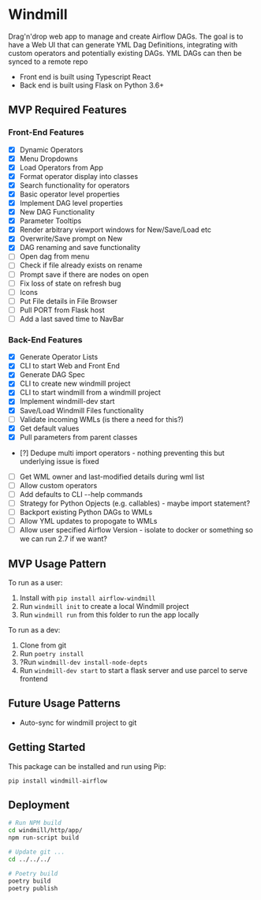# Windmill

Drag'n'drop web app to manage and create Airflow DAGs. The goal is to
have a Web UI that can generate YML Dag Definitions, integrating with
custom operators and potentially existing DAGs. YML DAGs can then be
synced to a remote repo

- Front end is built using Typescript React
- Back end is built using Flask on Python 3.6+

## MVP Required Features

### Front-End Features

- [x] Dynamic Operators
- [x] Menu Dropdowns
- [x] Load Operators from App
- [x] Format operator display into classes
- [x] Search functionality for operators
- [x] Basic operator level properties
- [x] Implement DAG level properties
- [x] New DAG Functionality
- [x] Parameter Tooltips
- [x] Render arbitrary viewport windows for New/Save/Load etc
- [x] Overwrite/Save prompt on New
- [x] DAG renaming and save functionality
- [ ] Open dag from menu
- [ ] Check if file already exists on rename
- [ ] Prompt save if there are nodes on open
- [ ] Fix loss of state on refresh bug
- [ ] Icons
- [ ] Put File details in File Browser 
- [ ] Pull PORT from Flask host
- [ ] Add a last saved time to NavBar

### Back-End Features

- [x] Generate Operator Lists
- [x] CLI to start Web and Front End
- [x] Generate DAG Spec
- [x] CLI to create new windmill project
- [x] CLI to start windmill from a windmill project
- [x] Implement windmill-dev start
- [x] Save/Load Windmill Files functionality
- [ ] Validate incoming WMLs (is there a need for this?)
- [x] Get default values
- [x] Pull parameters from parent classes
- [?] Dedupe multi import operators - nothing preventing this but underlying issue is fixed
- [ ] Get WML owner and last-modified details during wml list
- [ ] Allow custom operators
- [ ] Add defaults to CLI --help commands
- [ ] Strategy for Python Opjects (e.g. callables) - maybe import statement?
- [ ] Backport existing Python DAGs to WMLs
- [ ] Allow YML updates to propogate to WMLs
- [ ] Allow user specified Airflow Version - isolate to docker or something so we can run 2.7 if we want?

## MVP Usage Pattern

To run as a user:

1. Install with `pip install airflow-windmill`
2. Run `windmill init` to create a local Windmill project
3. Run `windmill run` from this folder to run the app locally

To run as a dev:

1. Clone from git
2. Run `poetry install`
3. ?Run `windmill-dev install-node-depts`
4. Run `windmill-dev start` to start a flask server and use parcel to serve frontend

## Future Usage Patterns

- Auto-sync for windmill project to git

## Getting Started

This package can be installed and run using Pip:

```
pip install windmill-airflow
```

## Deployment

```bash
# Run NPM build
cd windmill/http/app/
npm run-script build

# Update git ...
cd ../../../

# Poetry build
poetry build
poetry publish
```